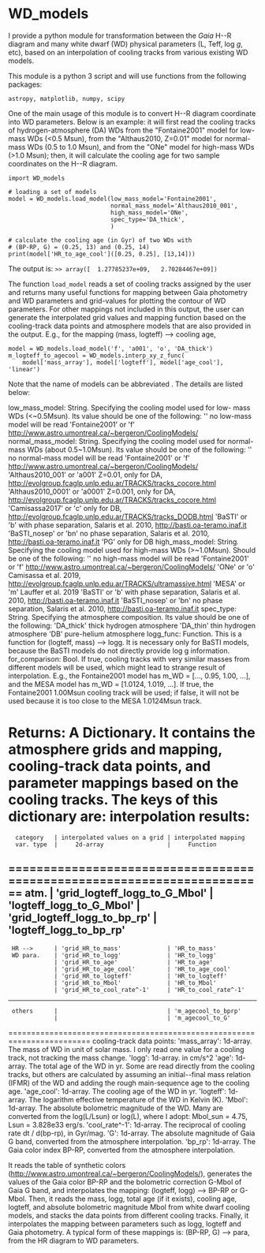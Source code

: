 # WD_models
I provide a python module for transformation between the *Gaia* H--R diagram and many white dwarf (WD) physical parameters (L, Teff, log *g*, etc), based on an interpolation of cooling tracks from various existing WD models.

This module is a python 3 script and will use functions from the following packages:
```
astropy, matplotlib, numpy, scipy
```

One of the main usage of this module is to convert H--R diagram coordinate into WD parameters. Below is an example:
it will first read the cooling tracks of hydrogen-atmosphere (DA) WDs from the "Fontaine2001" model for low-mass WDs (<0.5 Msun), from the "Althaus2010, Z=0.01" model for normal-mass WDs (0.5 to 1.0 Msun), and from the "ONe" model for high-mass WDs (>1.0 Msun); then, it will calculate the cooling age for two sample coordinates on the H--R diagram.
```
import WD_models

# loading a set of models
model = WD_models.load_model(low_mass_model='Fontaine2001',
                             normal_mass_model='Althaus2010_001',
                             high_mass_model='ONe',
                             spec_type='DA_thick',
                             )
                             
# calculate the cooling age (in Gyr) of two WDs with
# (BP-RP, G) = (0.25, 13) and (0.25, 14)
print(model['HR_to_age_cool']([0.25, 0.25], [13,14]))
```
The output is: `>> array([  1.27785237e+09,   2.70284467e+09])`

The function `load_model` reads a set of cooling tracks assigned by the user and returns many useful functions for mapping between Gaia photometry and WD parameters and grid-values for plotting the contour of WD parameters. For other mappings not included in this output, the user can generate the interpolated grid values and mapping function based on the cooling-track data points and atmosphere models that are also provided in the output. 
E.g., for the mapping (mass, logteff) --> cooling age,
```
model = WD_models.load_model('f', 'a001', 'o', 'DA_thick')
m_logteff_to_agecool = WD_models.interp_xy_z_func(
    model['mass_array'], model['logteff'], model['age_cool'], 'linear')
```
Note that the name of models can be abbreviated . The details are listed below:


low_mass_model:     String. Specifying the cooling model used for low-
                        mass WDs (<~0.5Msun). Its value should be one of the
                            following: 
            ''                              no low-mass model will be read
            'Fontaine2001' or 'f'           http://www.astro.umontreal.ca/~bergeron/CoolingModels/
        normal_mass_model:  String. Specifying the cooling model used for 
                            normal-mass WDs (about 0.5~1.0Msun). Its value 
                            should be one of the following:
            ''                              no normal-mass model will be read
            'Fontaine2001' or 'f'           http://www.astro.umontreal.ca/~bergeron/CoolingModels/
            'Althaus2010_001' or 'a001'     Z=0.01, only for DA, http://evolgroup.fcaglp.unlp.edu.ar/TRACKS/tracks_cocore.html
            'Althaus2010_0001' or 'a0001'   Z=0.001, only for DA, http://evolgroup.fcaglp.unlp.edu.ar/TRACKS/tracks_cocore.html
            'Camisassa2017' or 'c'          only for DB, http://evolgroup.fcaglp.unlp.edu.ar/TRACKS/tracks_DODB.html
            'BaSTI' or 'b'                  with phase separation, Salaris et al. 2010, http://basti.oa-teramo.inaf.it
            'BaSTI_nosep' or 'bn'           no phase separation, Salaris et al. 2010, http://basti.oa-teramo.inaf.it
            'PG'                            only for DB
        high_mass_model:    String. Specifying the cooling model used for 
                            high-mass WDs (>~1.0Msun). Should be one of the
                            following: 
            ''                              no high-mass model will be read
            'Fontaine2001' or 'f'           http://www.astro.umontreal.ca/~bergeron/CoolingModels/
            'ONe' or 'o'                    Camisassa et al. 2019, http://evolgroup.fcaglp.unlp.edu.ar/TRACKS/ultramassive.html
            'MESA' or 'm'                   Lauffer et al. 2019
            'BaSTI' or 'b'                  with phase separation, Salaris et al. 2010, http://basti.oa-teramo.inaf.it
            'BaSTI_nosep' or 'bn'           no phase separation, Salaris et al. 2010, http://basti.oa-teramo.inaf.it
        spec_type:          String. Specifying the atmosphere composition.
                            Its value should be one of the following:
            'DA_thick'                      thick hydrogen atmosphere
            'DA_thin'                       thin hydrogen atmosphere
            'DB'                            pure-helium atmosphere
        logg_func:          Function. 
            This is a function for (logteff, mass) --> logg. It is necessary 
            only for BaSTI models, because the BaSTI models do not directly 
            provide log g information.
        for_comparison:     Bool. 
            If true, cooling tracks with very similar masses from different 
            models will be used, which might lead to strange result of
            interpolation. 
            E.g., the Fontaine2001 model has m_WD = [..., 0.95, 1.00, ...], and
            the MESA model has m_WD = [1.0124, 1.019, ...]. If true, the 
            Fontaine2001 1.00Msun cooling track will be used; if false, it will
            not be used because it is too close to the MESA 1.0124Msun track.
        
Returns:
    A Dictionary.
    It contains the atmosphere grids and mapping, cooling-track data points,
    and parameter mappings based on the cooling tracks. 
    The keys of this dictionary are:
        interpolation results:
   ========================================================================
      category   | interpolated values on a grid | interpolated mapping
      var. type  |     2d-array                  |     Function
   ========================================================================
       atm.      | 'grid_logteff_logg_to_G_Mbol' | 'logteff_logg_to_G_Mbol'
                 | 'grid_logteff_logg_to_bp_rp'  | 'logteff_logg_to_bp_rp'
   ------------------------------------------------------------------------
     HR -->      | 'grid_HR_to_mass'             | 'HR_to_mass'
     WD para.    | 'grid_HR_to_logg'             | 'HR_to_logg'
                 | 'grid_HR_to_age'              | 'HR_to_age'
                 | 'grid_HR_to_age_cool'         | 'HR_to_age_cool'
                 | 'grid_HR_to_logteff'          | 'HR_to_logteff'
                 | 'grid_HR_to_Mbol'             | 'HR_to_Mbol'
                 | 'grid_HR_to_cool_rate^-1'     | 'HR_to_cool_rate^-1'
   ------------------------------------------------------------------------
     others      |                               | 'm_agecool_to_bprp'
                 |                               | 'm_agecool_to_G'
   ======================================================================== 
    cooling-track data points:
'mass_array':   1d-array. The mass of WD in unit of solar mass. I only 
                read one value for a cooling track, not tracking the 
                mass change.
'logg':         1d-array. in cm/s^2
'age':          1d-array. The total age of the WD in yr. Some are read
                directly from the cooling tracks, but others are 
                calculated by assuming an initial--final mass relation
                (IFMR) of the WD and adding the rough main-sequence age
                to the cooling age.
'age_cool':     1d-array. The cooling age of the WD in yr.
'logteff':      1d-array. The logarithm effective temperature of the WD
                in Kelvin (K).
'Mbol':         1d-array. The absolute bolometric magnitude of the WD. 
                Many are converted from the log(L/Lsun) or log(L), where
                I adopt:
                        Mbol_sun = 4.75,
                        Lsun = 3.828e33 erg/s.
'cool_rate^-1': 1d-array. The reciprocal of cooling rate dt / d(bp-rp),
                in Gyr/mag.
        'G':            1d-array. The absolute magnitude of Gaia G band,
                        converted from the atmosphere interpolation.
        'bp_rp':        1d-array. The Gaia color index BP-RP, converted from the
                        atmosphere interpolation.






It reads the table of synthetic colors (http://www.astro.umontreal.ca/~bergeron/CoolingModels/),
generates the values of the Gaia color BP-RP and the bolometric correction
G-Mbol of Gaia G band, and interpolates the mapping:
        (logteff, logg) --> BP-RP or G-Mbol.
Then, it reads the mass, logg, total age (if it exists), cooling age,
logteff, and absolute bolometric magnitude Mbol from white dwarf cooling
models, and stacks the data points from different cooling tracks. 
  Finally, it interpolates the mapping between parameters such as logg, 
logteff and Gaia photometry. A typical form of these mappings is:
        (BP-RP, G) --> para,
from the HR diagram to WD parameters.




